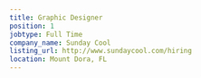 ```yaml
---
title: Graphic Designer
position: 1
jobtype: Full Time
company_name: Sunday Cool
listing_url: http://www.sundaycool.com/hiring
location: Mount Dora, FL
---
```



